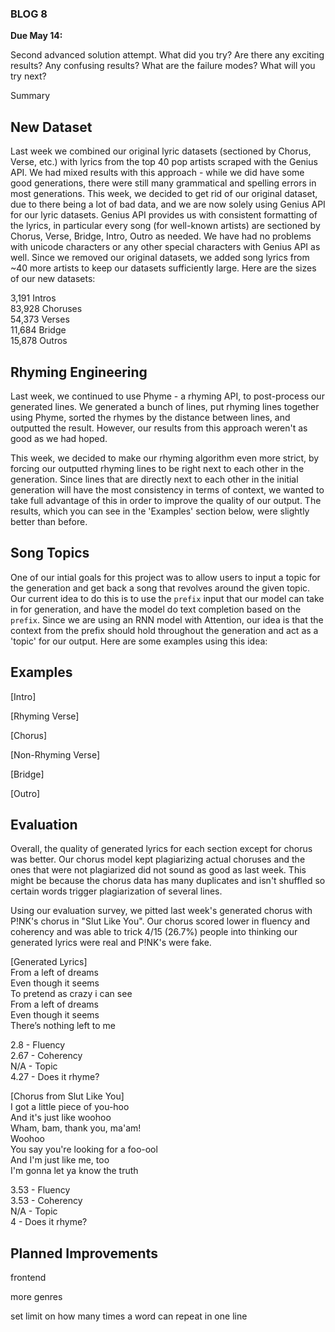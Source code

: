 ### BLOG 8 ###

**Due May 14:**  

Second advanced solution attempt. What did you try? Are there any exciting results? Any confusing results? What are the failure modes? What will you try next?

Summary

## New Dataset ##
Last week we combined our original lyric datasets (sectioned by Chorus, Verse, etc.) with lyrics from the top 40 pop artists scraped with the Genius API. We had mixed results with this approach - while we did have some good generations, there were still many grammatical and spelling errors in most generations. This week, we decided to get rid of our original dataset, due to there being a lot of bad data, and we are now solely using Genius API for our lyric datasets. Genius API provides us with consistent formatting of the lyrics, in particular every song (for well-known artists) are sectioned by Chorus, Verse, Bridge, Intro, Outro as needed. We have had no problems with unicode characters or any other special characters with Genius API as well. Since we removed our original datasets, we added song lyrics from ~40 more artists to keep our datasets sufficiently large. Here are the sizes of our new datasets:

3,191 Intros  
83,928 Choruses  
54,373 Verses  
11,684 Bridge  
15,878 Outros  

## Rhyming Engineering ##
Last week, we continued to use Phyme - a rhyming API, to post-process our generated lines. We generated a bunch of lines, put rhyming lines together using Phyme, sorted the rhymes by the distance between lines, and outputted the result. However, our results from this approach weren't as good as we had hoped.

This week, we decided to make our rhyming algorithm even more strict, by forcing our outputted rhyming lines to be right next to each other in the generation. Since lines that are directly next to each other in the initial generation will have the most consistency in terms of context, we wanted to take full advantage of this in order to improve the quality of our output. The results, which you can see in the 'Examples' section below, were slightly better than before.

## Song Topics ##
One of our intial goals for this project was to allow users to input a topic for the generation and get back a song that revolves around the given topic. Our current idea to do this is to use the ```prefix``` input that our model can take in for generation, and have the model do text completion based on the ```prefix```. Since we are using an RNN model with Attention, our idea is that the context from the prefix should hold throughout the generation and act as a 'topic' for our output. Here are some examples using this idea:

## Examples ##

\[Intro\]  

\[Rhyming Verse\]  

\[Chorus\]  

\[Non-Rhyming Verse\]  

\[Bridge\]  

\[Outro\]  

## Evaluation ##
Overall, the quality of generated lyrics for each section except for chorus was better. Our chorus model kept plagiarizing actual choruses and the ones that were not plagiarized did not sound as good as last week. This might be because the chorus data has many duplicates and isn't shuffled so certain words trigger plagiarization of several lines.

Using our evaluation survey, we pitted last week's generated chorus with P!NK's chorus in "Slut Like You". Our chorus scored lower in fluency and coherency and was able to trick 4/15 (26.7%) people into thinking our generated lyrics were real and P!NK's were fake.

\[Generated Lyrics\]  
From a left of dreams  
Even though it seems  
To pretend as crazy i can see  
From a left of dreams  
Even though it seems  
There’s nothing left to me  

2.8 - Fluency  
2.67 - Coherency  
N/A - Topic  
4.27 - Does it rhyme?  

\[Chorus from Slut Like You\]  
I got a little piece of you-hoo  
And it's just like woohoo  
Wham, bam, thank you, ma'am!  
Woohoo  
You say you're looking for a foo-ool  
And I'm just like me, too  
I'm gonna let ya know the truth  

3.53 - Fluency  
3.53 - Coherency  
N/A - Topic  
4 - Does it rhyme?  

## Planned Improvements ##
frontend

more genres

set limit on how many times a word can repeat in one line
